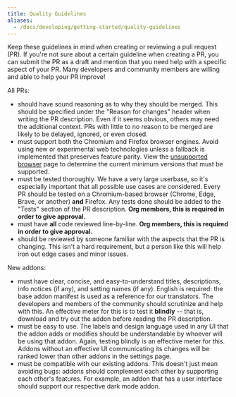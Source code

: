 ```yaml
---
title: Quality Guidelines
aliases:
  - /docs/developing/getting-started/quality-guidelines
---
```

Keep these guidelines in mind when creating or reviewing a pull request (PR). If you're not sure about a certain guideline when creating a PR, you can submit the PR as a draft and mention that you need help with a specific aspect of your PR. Many developers and community members are willing and able to help your PR improve!

All PRs:
- should have sound reasoning as to why they should be merged. This should be specified under the "Reason for changes" header when writing the PR description. Even if it seems obvious, others may need the additional context. PRs with little to no reason to be merged are likely to be delayed, ignored, or even closed.
- must support both the Chromium and Firefox browser engines. Avoid using new or experimental web technologies unless a fallback is implemented that preserves feature parity. View the [unsupported browser](https://scratchaddons.com/unsupported-browser/) page to determine the current minimum versions that must be supported.
- must be tested thoroughly. We have a very large userbase, so it's especially important that all possible use cases are considered. Every PR should be tested on a Chromium-based browser (Chrome, Edge, Brave, or another) **and** Firefox. Any tests done should be added to the "Tests" section of the PR description. **Org members, this is required in order to give approval.**
- must have **all** code reviewed line-by-line. **Org members, this is required in order to give approval.**
- should be reviewed by someone familiar with the aspects that the PR is changing. This isn't a hard requirement, but a person like this will help iron out edge cases and minor issues.

New addons:
- must have clear, concise, and easy-to-understand titles, descriptions, info notices (if any), and setting names (if any). English is required: the base addon manifest is used as a reference for our translators. The developers and members of the community should scrutinize and help with this. An effective meter for this is to test it **blindly** -- that is, download and try out the addon before reading the PR description.
- must be easy to use. The labels and design language used in any UI that the addon adds or modifies should be understandable by whoever will be using that addon. Again, testing blindly is an effective meter for this. Addons without an effective UI communicating its changes will be ranked lower than other addons in the settings page.
- must be compatible with our existing addons. This doesn't just mean avoiding bugs: addons should complement each other by supporting each other's features. For example, an addon that has a user interface should support our respective dark mode addon.